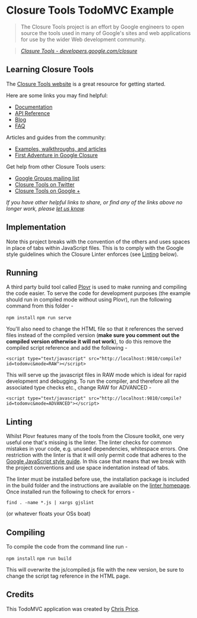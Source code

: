 # Closure Tools TodoMVC Example

> The Closure Tools project is an effort by Google engineers to open source the tools used in many of Google's sites and web applications for use by the wider Web development community.

> _[Closure Tools - developers.google.com/closure](https://developers.google.com/closure)_


## Learning Closure Tools

The [Closure Tools website](https://developers.google.com/closure) is a great resource for getting started.

Here are some links you may find helpful:

* [Documentation](https://developers.google.com/closure/library/docs/overview)
* [API Reference](http://docs.closure-library.googlecode.com/git/index.html)
* [Blog](http://closuretools.blogspot.com)
* [FAQ](https://developers.google.com/closure/faq)

Articles and guides from the community:

* [Examples, walkthroughs, and articles](http://www.googleclosure.com)
* [First Adventure in Google Closure](http://www.codeproject.com/Articles/265364/First-Adventures-in-Google-Closure)

Get help from other Closure Tools users:

* [Google Groups mailing list](https://groups.google.com/group/closure-library-discuss)
* [Closure Tools on Twitter](http://twitter.com/closuretools)
* [Closure Tools on Google +](https://plus.google.com/communities/113969319608324762672)

_If you have other helpful links to share, or find any of the links above no longer work, please [let us know](https://github.com/tastejs/todomvc/issues)._


## Implementation

Note this project breaks with the convention of the others and uses spaces in place of tabs within JavaScript files. This is to comply with the Google style guidelines which the Closure Linter enforces (see [Linting](#linting) below).


## Running

A third party build tool called [Plovr](http://plovr.com/) is used to make running and compiling the code easier. To serve the code for development purposes (the example should run in compiled mode without using Plovr), run the following command from this folder -

`npm install`
`npm run serve`

You'll also need to change the HTML file so that it references the served files instead of the compiled version (**make sure you comment out the compiled version otherwise it will not work**), to do this remove the compiled script reference and add the following -

`<script type="text/javascript" src="http://localhost:9810/compile?id=todomvc&mode=RAW"></script>`

This will serve up the javascript files in RAW mode which is ideal for rapid development and debugging. To run the compiler, and therefore all the associated type checks etc., change RAW for ADVANCED -

`<script type="text/javascript" src="http://localhost:9810/compile?id=todomvc&mode=ADVANCED"></script>`


## Linting

Whilst Plovr features many of the tools from the Closure toolkit, one very useful one that's missing is the linter. The linter checks for common mistakes in your code, e.g. unused dependencies, whitespace errors. One restriction with the linter is that it will only permit code that adheres to the [Google JavaScript style guide](http://google-styleguide.googlecode.com/svn/trunk/javascriptguide.xml). In this case that means that we break with the project conventions and use space indentation instead of tabs.

The linter must be installed before use, the installation package is included in the build folder and the instructions are available on the [linter homepage](https://developers.google.com/closure/utilities/). Once installed run the following to check for errors -

`find . -name *.js | xargs gjslint`

(or whatever floats your OSs boat)


## Compiling

To compile the code from the command line run -

`npm install`
`npm run build`

This will overwrite the js/compiled.js file with the new version, be sure to change the script tag reference in the HTML page.


## Credits

This TodoMVC application was created by [Chris Price](http://www.scottlogic.co.uk/blog/chris/).
